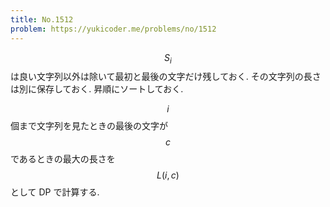 ```yaml
---
title: No.1512
problem: https://yukicoder.me/problems/no/1512
---
```

$$ S_i $$ は良い文字列以外は除いて最初と最後の文字だけ残しておく. その文字列の長さは別に保存しておく. 昇順にソートしておく.

$$ i $$ 個まで文字列を見たときの最後の文字が $$ c $$ であるときの最大の長さを $$ L(i, c) $$ として DP で計算する.
